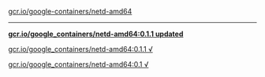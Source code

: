 [gcr.io/google-containers/netd-amd64](https://hub.docker.com/r/sqeven/netd-amd64/tags/) 

----
**[gcr.io/google_containers/netd-amd64:0.1.1 updated](https://hub.docker.com/r/sqeven/netd-amd64/tags/)**

[gcr.io/google_containers/netd-amd64:0.1.1 √](https://hub.docker.com/r/sqeven/netd-amd64/tags/)

[gcr.io/google_containers/netd-amd64:0.1 √](https://hub.docker.com/r/sqeven/netd-amd64/tags/)

